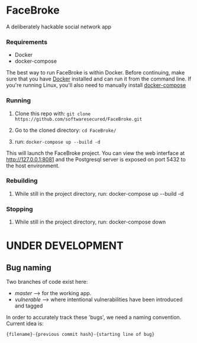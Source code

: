 # FaceBroke

A deliberately hackable social network app


### Requirements

- Docker
- docker-compose

The best way to run FaceBroke is within Docker. Before continuing, make sure that you have [Docker](https://www.docker.com/community-edition#/download)  installed and can run it from the command line.
If you're running Linux, you'll also need to manually install [docker-compose](https://docs.docker.com/compose/install/)

### Running

1. Clone this repo with: `git clone https://github.com/softwaresecured/FaceBroke.git`

2. Go to the cloned directory: `cd FaceBroke/`

3. run: `docker-compose up --build -d`

This will launch the FaceBroke project. You can view the web interface at http://127.0.0.1:8081 and the Postgresql server is exposed on port 5432 to the host environment.

### Rebuilding

1. While still in the project directory, run:
        docker-compose up --build -d

### Stopping

1. While still in the project directory, run:
        docker-compose down




# UNDER DEVELOPMENT

## Bug naming

Two branches of code exist here:

- _master_ --> for the working app.
- _vulnerable_ --> where intentional vulnerabilities have been introduced and tagged

In order to accurately track these 'bugs', we need a naming convention. Current idea is:

`{filename}-{previous commit hash}-{starting line of bug}`
